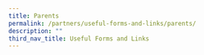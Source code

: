 ```yaml
---
title: Parents
permalink: /partners/useful-forms-and-links/parents/
description: ""
third_nav_title: Useful Forms and Links
---
```

